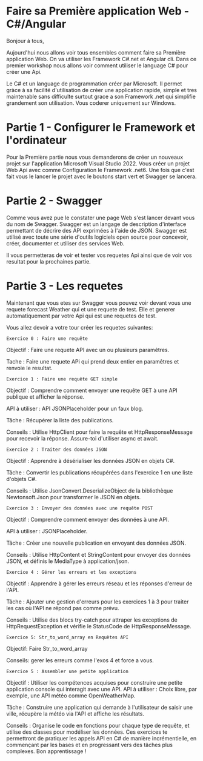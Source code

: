 
# Faire sa Première application Web - C#/Angular

Bonjour à tous,

Aujourd'hui nous allons voir tous ensembles comment faire sa Première application Web. On va utiliser les Framework C#.net et Angular cli. Dans ce premier workshop nous allons voir comment utiliser le language C# pour créer une Api.
 
Le C# et un language de programmation créer par Microsoft. Il permet gràce à sa facilité d'utilisation de créer une application rapide, simple et tres maintenable sans difficulte surtout grace a son Framework .net qui simplifie grandement son utilisation. Vous coderer uniquement sur Windows.

# Partie 1 - Configurer le Framework et l'ordinateur

Pour la Première partie nous vous demanderons de créer un nouveaux projet sur l'application Microsoft Visual Studio 2022. Vous créer un projet Web Api avec comme Configuration le Framework .net6. Une fois que c'est fait vous le lancer le projet avec le boutons start vert et Swagger se lancera.

# Partie 2 - Swagger

Comme vous avez pue le constater une page Web s'est lancer devant vous du nom de Swagger. Swagger est un langage de description d'interface permettant de décrire des API exprimées à l'aide de JSON. Swagger est utilisé avec toute une série d'outils logiciels open source pour concevoir, créer, documenter et utiliser des services Web. 

Il vous permetteras de voir et tester vos requetes Api ainsi que de voir vos resultat pour la prochaines partie.

# Partie 3 - Les requetes

Maintenant que vous etes sur Swagger vous pouvez voir devant vous une requete forecast Weather qui et une requete de test. Elle et generer automatiquement par votre Api qui est une requetes de test.

Vous allez devoir a votre tour créer les requetes suivantes:

    Exercice 0 : Faire une requête

Objectif : Faire une requete API avec un ou plusieurs paramêtres.

Tache : Faire une requete APi qui prend deux entier en paramêtres et renvoie le resultat.

    Exercice 1 : Faire une requête GET simple

Objectif : Comprendre comment envoyer une requête GET à une API publique et afficher la réponse.

API à utiliser : API JSONPlaceholder pour un faux blog.

Tâche : Récupérer la liste des publications.

Conseils : Utilise HttpClient pour faire la requête et HttpResponseMessage pour recevoir la réponse. Assure-toi d'utiliser async et await.

    Exercice 2 : Traiter des données JSON

Objectif : Apprendre à désérialiser les données JSON en objets C#.

Tâche : Convertir les publications récupérées dans l'exercice 1 en une liste d'objets C#.

Conseils : Utilise JsonConvert.DeserializeObject de la bibliothèque Newtonsoft.Json pour transformer le JSON en objets.

    Exercice 3 : Envoyer des données avec une requête POST

Objectif : Comprendre comment envoyer des données à une API.

API à utiliser : JSONPlaceholder.

Tâche : Créer une nouvelle publication en envoyant des données JSON.

Conseils : Utilise HttpContent et StringContent pour envoyer des données JSON, et définis le MediaType à application/json.
    
    Exercice 4 : Gérer les erreurs et les exceptions

Objectif : Apprendre à gérer les erreurs réseau et les réponses d'erreur de l'API.

Tâche : Ajouter une gestion d'erreurs pour les exercices 1 à 3 pour traiter les cas où l'API ne répond pas comme prévu.

Conseils : Utilise des blocs try-catch pour attraper les exceptions de HttpRequestException et vérifie le StatusCode de HttpResponseMessage.


    Exercice 5: Str_to_word_array en Requètes API

Objectif: Faire Str_to_word_array

Conseils: gerer les erreurs comme l'exos 4 et force a vous.

    Exercice 5 : Assembler une petite application

Objectif : Utiliser les compétences acquises pour construire une petite application console qui interagit avec une API.
API à utiliser : Choix libre, par exemple, une API météo comme OpenWeatherMap.

Tâche : Construire une application qui demande à l'utilisateur de saisir une ville, récupère la météo via l'API et affiche les résultats.

Conseils : Organise le code en fonctions pour chaque type de requête, et utilise des classes pour modéliser les données.
Ces exercices te permettront de pratiquer les appels API en C# de manière incrémentielle, en commençant par les bases et en progressant vers des tâches plus complexes. Bon apprentissage !
